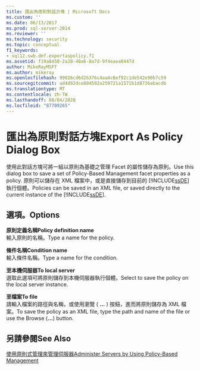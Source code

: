 ```yaml
---
title: 匯出為原則對話方塊 | Microsoft Docs
ms.custom: ''
ms.date: 06/13/2017
ms.prod: sql-server-2014
ms.reviewer: ''
ms.technology: security
ms.topic: conceptual
f1_keywords:
- sql12.swb.dmf.exportaspolicy.f1
ms.assetid: f19a8450-2a28-40a6-8a7d-9f4eaea0447d
author: MikeRayMSFT
ms.author: mikeray
ms.openlocfilehash: 99026cd6d26376c4aa4c8ef92c1de542e90b7c59
ms.sourcegitcommit: ad4d92dce894592a259721a1571b1d8736abacdb
ms.translationtype: MT
ms.contentlocale: zh-TW
ms.lasthandoff: 08/04/2020
ms.locfileid: "87709265"
---
```

# <a name="export-as-policy-dialog-box"></a><span data-ttu-id="07b19-102">匯出為原則對話方塊</span><span class="sxs-lookup"><span data-stu-id="07b19-102">Export As Policy Dialog Box</span></span>
  <span data-ttu-id="07b19-103">使用此對話方塊可將一組以原則為基礎之管理 Facet 的屬性儲存為原則。</span><span class="sxs-lookup"><span data-stu-id="07b19-103">Use this dialog box to save a set of Policy-Based Management facet properties as a policy.</span></span> <span data-ttu-id="07b19-104">原則可以儲存在 XML 檔案中，或是直接儲存到目前的 [!INCLUDE[ssDE](../../includes/ssde-md.md)]執行個體。</span><span class="sxs-lookup"><span data-stu-id="07b19-104">Policies can be saved in an XML file, or saved directly to the current instance of the [!INCLUDE[ssDE](../../includes/ssde-md.md)].</span></span>  
  
## <a name="options"></a><span data-ttu-id="07b19-105">選項。</span><span class="sxs-lookup"><span data-stu-id="07b19-105">Options</span></span>  
 <span data-ttu-id="07b19-106">**原則定義名稱**</span><span class="sxs-lookup"><span data-stu-id="07b19-106">**Policy definition name**</span></span>  
 <span data-ttu-id="07b19-107">輸入原則的名稱。</span><span class="sxs-lookup"><span data-stu-id="07b19-107">Type a name for the policy.</span></span>  
  
 <span data-ttu-id="07b19-108">**條件名稱**</span><span class="sxs-lookup"><span data-stu-id="07b19-108">**Condition name**</span></span>  
 <span data-ttu-id="07b19-109">輸入條件名稱。</span><span class="sxs-lookup"><span data-stu-id="07b19-109">Type a name for the condition.</span></span>  
  
 <span data-ttu-id="07b19-110">**至本機伺服器**</span><span class="sxs-lookup"><span data-stu-id="07b19-110">**To local server**</span></span>  
 <span data-ttu-id="07b19-111">選取此選項可將原則儲存到本機伺服器執行個體。</span><span class="sxs-lookup"><span data-stu-id="07b19-111">Select to save the policy on the local server instance.</span></span>  
  
 <span data-ttu-id="07b19-112">**至檔案**</span><span class="sxs-lookup"><span data-stu-id="07b19-112">**To file**</span></span>  
 <span data-ttu-id="07b19-113">請輸入檔案的路徑與名稱，或使用瀏覽 ( **...** ) 按鈕，進而將原則儲存為 XML 檔案。</span><span class="sxs-lookup"><span data-stu-id="07b19-113">To save the policy as an XML file, type the path and name of the file or use the Browse (**...**) button.</span></span>  
  
## <a name="see-also"></a><span data-ttu-id="07b19-114">另請參閱</span><span class="sxs-lookup"><span data-stu-id="07b19-114">See Also</span></span>  
 [<span data-ttu-id="07b19-115">使用原則式管理來管理伺服器</span><span class="sxs-lookup"><span data-stu-id="07b19-115">Administer Servers by Using Policy-Based Management</span></span>](administer-servers-by-using-policy-based-management.md)  
  
  

